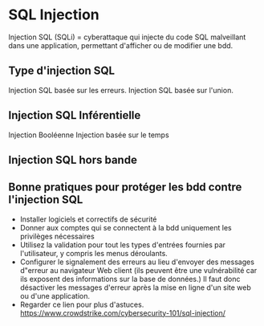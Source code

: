 # SQL Injection

Injection SQL (SQLi) = cyberattaque qui injecte du code SQL malveillant dans une application, permettant d'afficher ou de modifier une bdd. 

## Type d'injection SQL 

Injection SQL basée sur les erreurs.
Injection SQL basée sur l'union. 

## Injection SQL Inférentielle 

Injection Booléenne
Injection basée sur le temps

## Injection SQL hors bande 

## Bonne pratiques pour protéger les bdd contre l'injection SQL

- Installer logiciels et correctifs de sécurité 
- Donner aux comptes qui se connectent à la bdd uniquement les privilèges nécessaires
- Utilisez  la validation pour tout les types d'entrées fournies par l'utilisateur, y compris les menus déroulants. 
- Configurer le signalement des erreurs au lieu d'envoyer des messages d"erreur au navigateur Web client (ils peuvent être une vulnérabilité car ils exposent des informations sur la base de données.) Il faut donc désactiver les messages d'erreur après la mise en ligne d'un site web ou d'une application. 
- Regarder ce lien pour plus d'astuces. 
https://www.crowdstrike.com/cybersecurity-101/sql-injection/